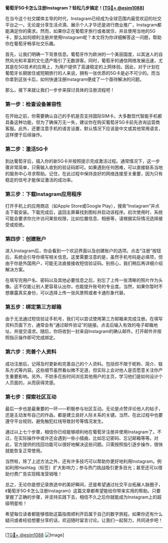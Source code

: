 **葡萄牙5G卡怎么注册Instagram？轻松几步搞定！[[TG💪+ @esim1088](https://t.me/s/esim1088)]**

在当今这个社交媒体主导的时代，Instagram已经成为全球范围内最受欢迎的社交平台之一。无论是分享生活点滴、展示个人才华还是进行商业推广，Instagram都能满足你的需求。然而，如果你正在葡萄牙旅行或者居住，并且使用当地的5G卡，那么如何顺利注册并使用Instagram呢？本文将为你详细解答这一问题，帮助你在葡萄牙畅享社交乐趣。

首先，让我们明确一下背景信息。葡萄牙作为欧洲的一个美丽国度，以其迷人的自然风光和丰富的文化遗产吸引了无数游客。同时，葡萄牙的通信网络发展迅速，尤其是在5G技术的应用上，为用户提供了高速稳定的上网体验。因此，对于计划在葡萄牙长期居住或短期旅行的人来说，拥有一张优质的5G卡是必不可少的。而当你拿到这张卡后，如何快速注册Instagram便成了一个亟待解决的问题。

那么，接下来就让我们一步步来探讨具体的注册流程吧！

### **第一步：检查设备兼容性**
在开始之前，你需要确认自己的手机是否支持国际SIM卡。大多数现代智能手机都具备这种功能，但为了确保万无一失，建议你在购买葡萄牙5G卡前先咨询运营商客服。此外，还要注意手机的语言设置，默认情况下应该是中文或其他常用语言，这样便于后续操作。

### **第二步：激活5G卡**
到达葡萄牙后，插入你的新5G卡并按照提示完成激活过程。通常情况下，这一步骤非常简单，只需输入收到的验证码即可。如果遇到任何困难，可以直接联系当地的服务中心寻求帮助。记住，在此过程中保持良好的网络连接至关重要，因为只有稳定的信号才能保证激活的成功率。

### **第三步：下载Instagram应用程序**
打开手机上的应用商店（如Apple Store或Google Play），搜索“Instagram”并点击下载安装。下载完成后，返回主屏幕找到图标并启动该程序。初次使用时，系统可能会要求你允许访问某些权限，比如位置信息、相册等，请根据实际情况选择接受或拒绝。

### **第四步：创建账户**
进入Instagram后，你会看到一个欢迎界面以及创建账户的选项。点击“注册”按钮后，系统会引导你填写相关信息。这里需要注意的是，虽然手机号码是必填项，但由于你是外国用户，可能无法直接接收短信验证码。别担心，我们稍后再详细介绍解决方案。

在填写完用户名、密码以及其他必要信息之后，别忘了上传一张清晰的照片作为头像。这不仅能让别人更容易认出你，也能提升账号的专业度。当然，如果你暂时不想暴露真实身份，可以选择上传一张风景照或者卡通形象代替。

### **第五步：绑定第三方邮箱**
由于无法通过短信验证手机号，我们可以尝试使用第三方邮箱来完成注册。在填写资料页面下方，通常会有“通过邮件验证”的链接。点击后输入有效的电子邮箱地址，并提交请求。随后，你将收到一封来自Instagram的确认邮件。打开邮件并按照指示操作即可完成绑定。

### **第六步：完善个人资料**
成功注册后，记得及时更新和完善自己的个人资料。包括但不限于昵称、简介、联系方式等内容。这些细节虽然看似微不足道，但实际上会对他人是否愿意关注你产生重要影响。另外，不妨多花些时间浏览其他用户的主页，学习他们是如何设计个人页面的，从而获得灵感。

### **第七步：探索社区互动**
最后一步也是最重要的一环——积极参与社区互动。无论是点赞评论他人的帖子，还是主动发布自己的作品，都是建立良好人际关系的关键。当然，在此过程中也要遵守平台规则，避免触犯红线导致封号等情况发生。

通过以上七个步骤，相信你已经能够顺利地在葡萄牙注册并使用Instagram了。不过，在实际操作中或许还会遇到一些小插曲，比如忘记密码、忘记邮箱等等。对此，官方提供的找回功能可以很好地解决这些问题。只需按照指引逐步操作，很快就能恢复正常使用。

当然啦，除了上述方法之外，还有许多技巧可以帮助你更好地利用Instagram。例如利用Hashtag（标签）扩大影响力；参与热门挑战吸引更多目光；甚至还可以借助付费广告实现精准营销哦！

总之，无论你是想记录旅途中的美好瞬间，还是希望通过社交平台拓展人脉圈子，《葡萄牙5G卡怎么注册Instagram》这篇文章都希望能给你带来实用的帮助。只要掌握了正确的步骤，并坚持实践下去，相信不久之后你就能成为Instagram上的超级明星啦！

希望每位读者都能够借助这篇指南顺利开启属于自己的数字旅程。如果你还有什么疑问或者经验想要分享的话，欢迎随时留言讨论。让我们一起努力，共同进步吧！

---

[[TG💪+ @esim1088](https://t.me/s/esim1088) ![Image](https://i.postimg.cc/4NQfJmqS/Snipaste-2025-05-13-00-14-12.png)]